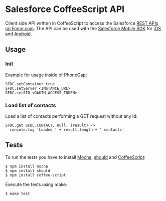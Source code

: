 # Salesforce CoffeeScript API

Client side API written in CoffeeScript to access the Salesforce [REST APIs on Force.com](http://developer.force.com/REST).
The API can be used with the [Salesforce Mobile SDK](http://wiki.developerforce.com/page/MobileSDK) for [iOS](https://github.com/forcedotcom/SalesforceMobileSDK-iOS) and [Android](https://github.com/forcedotcom/SalesforceMobileSDK-Android/).

## Usage

### Init

Example for usage inside of PhoneGap:
    
    SFDC.setContainer true
    SFDC.setServer <INSTANCE_URL>
    SFDC.setSID <OAUTH_ACCESS_TOKEN>
    
### Load list of contacts

Load a list of contacts performing a GET request without any Id:
    
    SFDC.get SFDC.CONTACT, null, (result) ->
      console.log 'Loaded ' + result.length + ' contacts'

## Tests

To run the tests you have to install [Mocha](http://visionmedia.github.com/mocha/), [should](https://github.com/visionmedia/should.js) and [CoffeeScript](http://coffeescript.org):

    $ npm install mocha
    $ npm install should
    $ npm install coffee-script

Execute the tests using make:

    $ make test
